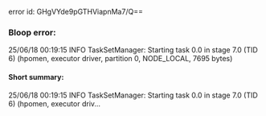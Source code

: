 error id: GHgVYde9pGTHViapnMa7/Q==
### Bloop error:

25/06/18 00:19:15 INFO TaskSetManager: Starting task 0.0 in stage 7.0 (TID 6) (hpomen, executor driver, partition 0, NODE_LOCAL, 7695 bytes)
#### Short summary: 

25/06/18 00:19:15 INFO TaskSetManager: Starting task 0.0 in stage 7.0 (TID 6) (hpomen, executor driv...